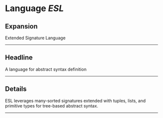 # Language *ESL*
## Expansion
Extended Signature Language

---
## Headline
A language for abstract syntax definition

---
## Details
ESL leverages many-sorted signatures extended with tuples, lists, and primitive types for tree-based abstract syntax.

---
